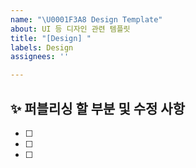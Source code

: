 ```yaml
---
name: "\U0001F3A8 Design Template"
about: UI 등 디자인 관련 템플릿
title: "[Design] "
labels: Design
assignees: ''

---
```


## ✨ 퍼블리싱 할 부분 및 수정 사항
- [ ]
- [ ]
- [ ]

<br>
